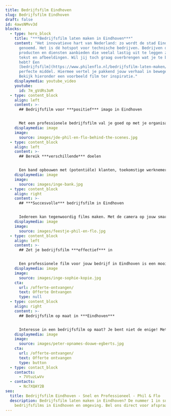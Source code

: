 ```yaml
---
title: Bedrijfsfilm Eindhoven
slug: Bedrijfsfilm Eindhoven
draft: false
id: 4awsNMvv3d
blocks:
  - type: hero_block
    title: "***Bedrijfsfilm laten maken in Eindhoven***"
    content: "Het innovatieve hart van Nederland: zo wordt de stad Eindhoven ook wel
      genoemd. Het is dé hotspot voor technische bedrijven. Bedrijven die
      producten en diensten aanbieden die veelal lastig uit te leggen zijn in
      tekst en afbeeldingen. Wil jij toch graag overbrengen wat je te bieden
      hebt? Een
      [bedrijfsfilm](https://www.philenflo.nl/bedrijfsfilm-laten-maken/) is het
      perfecte middel. Hiermee vertel je pakkend jouw verhaal in bewegend beeld.
      Bekijk hieronder een voorbeeld film ter inspiratie."
    displaymedia: youtube_video
    youtube:
      id: 7m_gVdRs3oM
  - type: content_block
    align: left
    content: >-
      ## Bedrijfsfilm voor ***positief*** imago in Eindhoven


      Met een professionele bedrijfsfilm val je goed op met je organisatie in Eindhoven en de rest van de wereld. Je pakt de aandacht, zet de toon en laat een blijvende indruk achter. Resultaten die je met een hele lap tekst nooit zult bereiken, omdat mensen nu eenmaal sneller geboeid raken door sterke camerabeelden, een geanimeerde uitleg en sfeervolle achtergrondmuziek.
    displaymedia: image
    image:
      source: images/jde-phil-en-flo-behind-the-scenes.jpg
  - type: content_block
    align: left
    content: >-
      ## Bereik ***verschillende*** doelen


      Een band opbouwen met (potentiële) klanten, toekomstige werknemers voorlichten of nieuwe opdrachtgevers overtuigen: een bedrijfsfilm kan verschillende doelen dienen voor jouw onderneming in Eindhoven. Stuk voor stuk doelen die wij van Phil & Flo bereiken door authentieke storytelling, waardoor je een blijvende, emotionele connectie maakt met jouw doelgroep. Een goed gevoel dat ze straks voor jou kiezen. Neem contact op om een bedrijfsfilm te laten maken in Eindhoven.
    displaymedia: image
    image:
      source: images/inge-bank.jpg
  - type: content_block
    align: right
    content: >-
      ## ***Succesvolle*** bedrijfsfilm in Eindhoven


      Iedereen kan tegenwoordig films maken. Met de camera op jouw smartphone en goedkope of zelfs gratis video editing software kun je al aan de slag. Maar vertel je dan het juiste verhaal, raak je dan de juiste snaar, en heb je er Uberhaupt tijd voor? Onze professionals leveren echt iets beters. Zeker in branches waar bedrijven over elkaar heen buitelen om aandacht te krijgen is een krachtige bedrijfsfilm cruciaal. Juist daarom kies je voor een professioneel videoproductiebedrijf dat vanuit jaren praktijkervaring jouw bedrijfsfilm produceert. In Eindhoven kun je hiervoor terecht bij Phil & Flo Creative Studio.
    displaymedia: image
    image:
      source: images/feestje-phil-en-flo.jpg
  - type: content_block
    align: left
    content: >-
      ## Zet je bedrijfsfilm ***effectief*** in


      Een professionele film voor jouw bedrijf in Eindhoven is een mooi begin, maar hoe zorg je ervoor dat de juiste mensen hem nu ook daadwerkelijk onder ogen krijgen? Bij Phil & Flo hebben we veel ervaring met [videomarketingcampagne](https://www.philenflo.nl/oplossingen/videomarketing/)campagnes. Van traditionele Ad campagnes op je website tot “organische” video’s op social media. Haal ons in huis en je film wordt zeker gezien. [](https://www.freshtv.nl/contact/)
    displaymedia: image
    image:
      source: images/inge-sophie-kopie.jpg
    cta:
      url: /offerte-ontvangen/
      text: Offerte Ontvangen
      type: null
  - type: content_block
    align: right
    content: >-
      ## Bedrijfsfilm op maat in ***Eindhoven***


      Interesse in een bedrijfsfilm op maat? Je bent niet de enige! Met ruim 400 klanten in Eindhoven en de rest van Nederland zijn we populair door onze kennis en jarenlange ervaring. Wij helpen je desgewenst bij iedere stap: van allereerst conceptontwikkeling en een succesvol script tot de inzet van jouw video in een complete marketingcampagne. Of je nu zelf allerlei ideeën hebt over je film of het hele concept door ons laat uitdenken.
    displaymedia: image
    image:
      source: images/peter-opnames-douwe-egberts.jpg
    cta:
      url: /offerte-ontvangen/
      text: Offerte ontvangen
      type: button
  - type: contact_block
    contacts:
      - 7VtuzLwVv
  - contacts:
      - Nc7XQAY2B
seo:
  title: Bedrijfsfilm Eindhoven - Snel en Professioneel - Phil & Flo
  description: Bedrijfsfilm laten maken in Eindhoven? De nummer 1 in succesvolle
    bedrijfsfilms in Eindhoven en omgeving. Bel ons direct voor afspraak.
---
```

